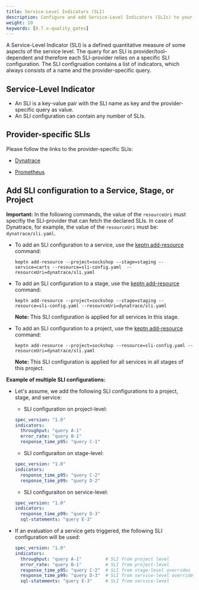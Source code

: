 ```yaml
---
title: Service-Level Indicators (SLI)
description: Configure and add Service-Level Indicators (SLIs) to your service.
weight: 10
keywords: [0.7.x-quality_gates]
---
```


A Service-Level Indicator (SLI) is a defined quantitative measure of some aspects of the service level. The query for an SLI is provider/tool-dependent and therefore each SLI-provider relies on a specific SLI configuration. 
The SLI configruation contains a list of indicators, which always consists of a name and the provider-specific query.

## Service-Level Indicator

* An SLI is a key-value pair with the SLI name as key and the provider-specific query as value.
* An SLI configuration can contain any number of SLIs.

## Provider-specific SLIs

Please follow the links to the provider-specific SLIs: 

* [Dynatrace](../../monitoring/dynatrace/sli_provider/#configure-custom-dynatrace-slis) 

* [Prometheus](../../monitoring/prometheus/sli-provider/#configure-custom-prometheus-slis) 

## Add SLI configuration to a Service, Stage, or Project

**Important:** In the following commands, the value of the `resourceUri` must specifiy the SLI-provider that can fetch the declared SLIs. In case of Dynatrace, for example, the value of the `resourceUri` must be: `dynatrace/sli.yaml`.

* To add an SLI configuration to a service, use the [keptn add-resource](../../reference/cli/commands/keptn_add-resource) command:

  ```console
  keptn add-resource --project=sockshop --stage=staging --service=carts --resource=sli-config.yaml  --resourceUri=dynatrace/sli.yaml
  ```

* To add an SLI configuration to a stage, use the [keptn add-resource](../../reference/cli/commands/keptn_add-resource) command:

  ```console
  keptn add-resource --project=sockshop --stage=staging --resource=sli-config.yaml --resourceUri=dynatrace/sli.yaml
  ```

  **Note:** This SLI configuration is applied for all services in this stage. 


* To add an SLI configuration to a project, use the [keptn add-resource](../../reference/cli/commands/keptn_add-resource) command:

  ```console
  keptn add-resource --project=sockshop --resource=sli-config.yaml --resourceUri=dynatrace/sli.yaml
  ```

  **Note:** This SLI configuration is applied for all services in all stages of this project.

**Example of multiple SLI configurations:**

* Let's assume, we add the following SLI configurations to a project, stage, and service: 

    * SLI configuration on project-level:

    ```yaml
    spec_version: "1.0"
    indicators:
      throughput: "query A-1"
      error_rate: "query B-1"
      response_time_p95: "query C-1"
    ```

    * SLI configuraiton on stage-level:

    ```yaml
    spec_version: "1.0"
    indicators:
      response_time_p95: "query C-2"
      response_time_p99: "query D-2"
    ```

    * SLI configuraiton on service-level: 

    ```yaml
    spec_version: "1.0"
    indicators:
      response_time_p99: "query D-3"
      sql-statements: "query E-3"
    ```

* If an evaluation of a service gets triggered, the following SLI configuration will be used: 

    ```yaml
    spec_version: "1.0"
    indicators:
      throughput: "query A-1"         # SLI from project level
      error_rate: "query B-1"         # SLI from project-level
      response_time_p95: "query C-2"  # SLI from stage-level overrides SLI from project-level
      response_time_p99: "query D-3"  # SLI from service-level overrides SLI from stage-level
      sql-statements: "query E-3"     # SLI from service-level
    ```

